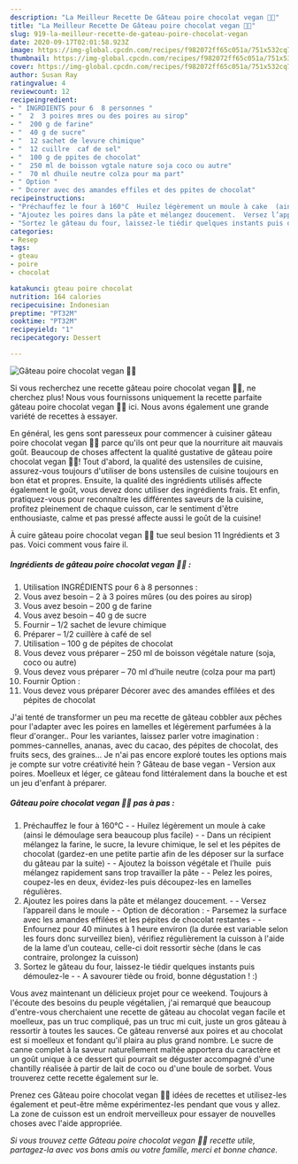 ```yaml
---
description: "La Meilleur Recette De Gâteau poire chocolat vegan 🍐🍫"
title: "La Meilleur Recette De Gâteau poire chocolat vegan 🍐🍫"
slug: 919-la-meilleur-recette-de-gateau-poire-chocolat-vegan
date: 2020-09-17T02:01:58.923Z
image: https://img-global.cpcdn.com/recipes/f982072ff65c051a/751x532cq70/gateau-poire-chocolat-vegan-🍐🍫-photo-principale-de-la-recette.jpg
thumbnail: https://img-global.cpcdn.com/recipes/f982072ff65c051a/751x532cq70/gateau-poire-chocolat-vegan-🍐🍫-photo-principale-de-la-recette.jpg
cover: https://img-global.cpcdn.com/recipes/f982072ff65c051a/751x532cq70/gateau-poire-chocolat-vegan-🍐🍫-photo-principale-de-la-recette.jpg
author: Susan Ray
ratingvalue: 4
reviewcount: 12
recipeingredient:
- " INGRDIENTS pour 6  8 personnes "
- "  2  3 poires mres ou des poires au sirop"
- "  200 g de farine"
- "  40 g de sucre"
- "  12 sachet de levure chimique"
- "  12 cuillre  caf de sel"
- "  100 g de ppites de chocolat"
- "  250 ml de boisson vgtale nature soja coco ou autre"
- "  70 ml dhuile neutre colza pour ma part"
- " Option "
- " Dcorer avec des amandes effiles et des ppites de chocolat"
recipeinstructions:
- "Préchauffez le four à 160°C  Huilez légèrement un moule à cake  (ainsi le démoulage sera beaucoup plus facile)  Dans un récipient mélangez la farine, le sucre, la levure chimique, le sel et les pépites de chocolat (gardez-en une petite partie afin de les déposer sur la surface du gâteau par la suite)  Ajoutez la boisson végétale et l’huile  puis mélangez rapidement sans trop travailler la pâte  Pelez les poires, coupez-les en deux, évidez-les puis découpez-les en lamelles régulières."
- "Ajoutez les poires dans la pâte et mélangez doucement.  Versez l’appareil dans le moule  Option de décoration : Parsemez la surface avec les amandes effilées et les pépites de chocolat restantes  Enfournez pour 40 minutes à 1 heure environ (la durée est variable selon les fours donc surveillez bien), vérifiez régulièrement la cuisson à l&#39;aide de la lame d’un couteau, celle-ci doit ressortir sèche (dans le cas contraire, prolongez la cuisson)"
- "Sortez le gâteau du four, laissez-le tiédir quelques instants puis démoulez-le  A savourer tiède ou froid, bonne dégustation ! :)"
categories:
- Resep
tags:
- gteau
- poire
- chocolat

katakunci: gteau poire chocolat 
nutrition: 164 calories
recipecuisine: Indonesian
preptime: "PT32M"
cooktime: "PT32M"
recipeyield: "1"
recipecategory: Dessert

---
```



![Gâteau poire chocolat vegan 🍐🍫](https://img-global.cpcdn.com/recipes/f982072ff65c051a/751x532cq70/gateau-poire-chocolat-vegan-🍐🍫-photo-principale-de-la-recette.jpg)

Si vous recherchez une recette gâteau poire chocolat vegan 🍐🍫, ne cherchez plus! Nous vous fournissons uniquement la recette parfaite gâteau poire chocolat vegan 🍐🍫 ici. Nous avons également une grande variété de recettes à essayer.

En général, les gens sont paresseux pour commencer à cuisiner gâteau poire chocolat vegan 🍐🍫 parce qu'ils ont peur que la nourriture ait mauvais goût. Beaucoup de choses affectent la qualité gustative de gâteau poire chocolat vegan 🍐🍫! Tout d'abord, la qualité des ustensiles de cuisine, assurez-vous toujours d'utiliser de bons ustensiles de cuisine toujours en bon état et propres. Ensuite, la qualité des ingrédients utilisés affecte également le goût, vous devez donc utiliser des ingrédients frais. Et enfin, pratiquez-vous pour reconnaître les différentes saveurs de la cuisine, profitez pleinement de chaque cuisson, car le sentiment d'être enthousiaste, calme et pas pressé affecte aussi le goût de la cuisine!

<!--inarticleads1-->

À cuire gâteau poire chocolat vegan 🍐🍫 tue seul besion 11 Ingrédients et 3 pas. Voici comment vous faire il.

##### Ingrédients de gâteau poire chocolat vegan 🍐🍫 :

1. Utilisation  INGRÉDIENTS pour 6 à 8 personnes :
1. Vous avez besoin  – 2 à 3 poires mûres (ou des poires au sirop)
1. Vous avez besoin  – 200 g de farine
1. Vous avez besoin  – 40 g de sucre
1. Fournir  – 1/2 sachet de levure chimique
1. Préparer  – 1/2 cuillère à café de sel
1. Utilisation  – 100 g de pépites de chocolat
1. Vous devez vous préparer  – 250 ml de boisson végétale nature (soja, coco ou autre)
1. Vous devez vous préparer  – 70 ml d’huile neutre (colza pour ma part)
1. Fournir  Option :
1. Vous devez vous préparer  Décorer avec des amandes effilées et des pépites de chocolat


J&#39;ai tenté de transformer un peu ma recette de gâteau cobbler aux pêches pour l&#39;adapter avec les poires en lamelles et légèrement parfumées à la fleur d&#39;oranger.. Pour les variantes, laissez parler votre imagination : pommes-cannelles, ananas, avec du cacao, des pépites de chocolat, des fruits secs, des graines… Je n&#39;ai pas encore exploré toutes les options mais je compte sur votre créativité hein ? Gâteau de base vegan - Version aux poires. Moelleux et léger, ce gâteau fond littéralement dans la bouche et est un jeu d&#39;enfant à préparer. 

<!--inarticleads2-->

##### Gâteau poire chocolat vegan 🍐🍫 pas à pas :

1. Préchauffez le four à 160°C -  - Huilez légèrement un moule à cake  (ainsi le démoulage sera beaucoup plus facile) -  - Dans un récipient mélangez la farine, le sucre, la levure chimique, le sel et les pépites de chocolat (gardez-en une petite partie afin de les déposer sur la surface du gâteau par la suite) -  - Ajoutez la boisson végétale et l’huile  puis mélangez rapidement sans trop travailler la pâte -  - Pelez les poires, coupez-les en deux, évidez-les puis découpez-les en lamelles régulières.
1. Ajoutez les poires dans la pâte et mélangez doucement. -  - Versez l’appareil dans le moule -  - Option de décoration : - Parsemez la surface avec les amandes effilées et les pépites de chocolat restantes -  - Enfournez pour 40 minutes à 1 heure environ (la durée est variable selon les fours donc surveillez bien), vérifiez régulièrement la cuisson à l&#39;aide de la lame d’un couteau, celle-ci doit ressortir sèche (dans le cas contraire, prolongez la cuisson)
1. Sortez le gâteau du four, laissez-le tiédir quelques instants puis démoulez-le -  - A savourer tiède ou froid, bonne dégustation ! :)


Vous avez maintenant un délicieux projet pour ce weekend. Toujours à l&#39;écoute des besoins du peuple végétalien, j&#39;ai remarqué que beaucoup d&#39;entre-vous cherchaient une recette de gâteau au chocolat vegan facile et moelleux, pas un truc compliqué, pas un truc mi cuit, juste un gros gâteau à ressortir à toutes les sauces. Ce gâteau renversé aux poires et au chocolat est si moelleux et fondant qu&#39;il plaira au plus grand nombre. Le sucre de canne complet à la saveur naturellement maltée apportera du caractère et un goût unique à ce dessert qui pourrait se déguster accompagné d&#39;une chantilly réalisée à partir de lait de coco ou d&#39;une boule de sorbet. Vous trouverez cette recette également sur le. 

<!--inarticleads1-->

<p>
Prenez ces Gâteau poire chocolat vegan 🍐🍫 idées de recettes et utilisez-les également et peut-être même expérimentez-les pendant que vous y allez. La zone de cuisson est un endroit merveilleux pour essayer de nouvelles choses avec l'aide appropriée.
</p>

<p>
<i>Si vous trouvez cette Gâteau poire chocolat vegan 🍐🍫 recette utile, partagez-la avec vos bons amis ou votre famille, merci et bonne chance.</i>
</p>
